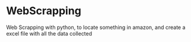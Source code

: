 # WebScrapping
Web Scrapping with python, to locate something in amazon, and create a excel file with all the data collected
